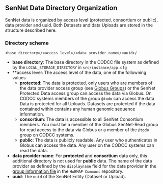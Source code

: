 ## SenNet Data Directory Organization

SenNet data is organized by access level (protected, consortium or public), data provider and uuid.  Both Datasets and data Uploads are stored in the structure described here.

### Directory scheme

 `<base directory>/<access level>/<data provider name>/<uuid>/`

 - **base directory**: The base directory in the CODCC file system as defined by the `LOCAL_STORAGE_DIRECTORY` in `src/instance/app.cfg`
 - **access level: The access level of the data, one of the followning values
   - **protected**: The data is protected, only users who are members of the data provider access group (see [Globus Groups](/docs/globus_data_access_groups.md)) or the SenNet Protected Data access group can access the data via Globus.  On CODCC systems members of the group `@todo` can access the data.  Data is protected for all Uploads.  Datasets are protected if the data contained within contains any human genomic sequence information.
   - **consortium**: The data is accessible to all SenNet Consortium members.  You must be a member of the Globus SenNet-Read group for read access to the data via Globus or a member of the `@todo` group on CODCC systems.
   - **public**: The data is publicly readable.  Any user who authenticates in Globus can access the data.  Any user on the CODCC systems can read the data.
 - **data provider name**: For **protected** and **consortium** data only, this additional directory is not used for **public** data.  The name of the data provider as defined by the `displayname` field for the data provider in the [group information file](https://github.com/sennetconsortium/commons/blob/master/hubmap_commons/hubmap-globus-groups.json) in the `HuBMAP Commons` repository.
 - **uuid**: The `uuid` of the SenNet Entity (Dataset or Upload).
